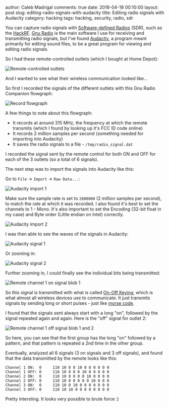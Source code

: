 author: Caleb Madrigal
comments: true
date: 2016-04-18 00:10:00
layout: post
slug: editing-radio-signals-with-audacity
title: Editing radio signals with Audacity
category: hacking
tags: hacking, security, radio, sdr

You can capture radio signals with [Software-defined Radios](https://en.wikipedia.org/wiki/Software-defined_radio) (SDR), such as the [HackRF](https://greatscottgadgets.com/hackrf/). [Gnu Radio](https://en.wikipedia.org/wiki/GNU_Radio) is the main software I use for receiving and transmitting radio signals, but I've found [Audacity](http://www.audacityteam.org/), a program meant primarily for editing sound files, to be a great program for viewing and editing radio signals.

So I had these remote-controlled outlets (which I bought at Home Depot):

![Remote-controlled outlets](/images/editing_radio_signals_with_audacity/remote_controlled_outlets.jpg)

And I wanted to see what their wireless communication looked like...

So first I recorded the signals of the different outlets with this Gnu Radio Companion flowgraph:

![Record flowgraph](/images/editing_radio_signals_with_audacity/record_flowgraph.png)

A few things to note about this flowgraph:

* It records at around 315 MHz, the frequency at which the remote transmits (which I found by looking up it's FCC ID code online)
* It records 2 million samples per second (something needed for importing into Audacity)
* It saves the radio signals to a file - `/tmp/radio_signal.dat`

I recorded the signal sent by the remote control for both ON and OFF for each of the 3 outlets (so a total of 6 signals).

The next step was to import the signals into Audacity like this:

Go to `File` -> `Import` -> `Raw Data...`:

![Audacity import 1](/images/editing_radio_signals_with_audacity/audacity_import1.png)

Make sure the sample rate is set to `2000000` (2 million samples per second), to match the rate at which it was recorded. I also found it's best to set the channels to 1 - Mono. It's also important to set the Encoding (32-bit float in my case) and Byte order (Little endian on Intel) correctly.

![Audacity import 2](/images/editing_radio_signals_with_audacity/audacity_import2.png)

I was then able to see the waves of the signals in Audacity:

![Audacity signal 1](/images/editing_radio_signals_with_audacity/audacity_signal1.png)

Or zooming in:

![Audacity signal 2](/images/editing_radio_signals_with_audacity/audacity_signal2.png)

Further zooming in, I could finally see the individual bits being transmitted:

![Remote channel 1 on signal blob 1](/images/editing_radio_signals_with_audacity/remote_chan1_on_blob1.png)

So this signal is transmitted with what is called [On-Off Keying](https://en.wikipedia.org/wiki/On-off_keying), which is what almost all wireless devices use to communicate. It just transmits signals by sending long or short pulses - just like [morse code](https://en.wikipedia.org/wiki/Morse_code).

I found that the signals sent always start with a long "on", followed by the signal repeated again and again. Here is the "off" signal for outlet 2:

![Remote channel 1 off signal blob 1 and 2](/images/editing_radio_signals_with_audacity/remote_chan1_off_blob12.png)

So here, you can see that the first group has the long "on" followed by a pattern, and that pattern is repeated a 2nd time in the other group.

Eventually, analyzed all 6 signals (3 on signals and 3 off signals), and found that the data transmitted by the remote looks like this:

    Channel 1 ON:  0     110 10 0 0 10 0 0 0 0 0 0
    Channel 1 OFF: 0     110 10 0 0 0 10 0 0 0 0 0
    Channel 2 ON:  0     110 10 0 0 0 0 10 0 0 0 0
    Channel 2 OFF: 0     110 10 0 0 0 0 0 10 0 0 0
    Channel 3 ON:  0     110 10 0 10 0 0 0 0 0 0 0
    Channel 3 OFF: 0     110 10 10 0 0 0 0 0 0 0 0

Pretty intersting. It looks very possible to brute force :)


